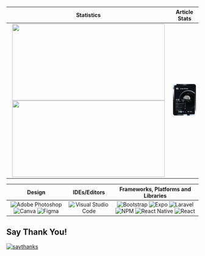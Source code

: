 | Statistics | Article Stats |
| :---------: | :-----------: | 
| <a href="https://github.com/srollorata/github-readme-stats"><img height=200 width="400" align="center" src="https://github-readme-stats.vercel.app/api?username=srollorata&show_icons=true&theme=github_dark_dimmed" /> </a> <a href="https://github.com/srollorata/convoychat"> <img height=200 width="400" align="center" src="https://github-readme-stats.vercel.app/api/top-langs?username=srollorata&layout=compact&langs_count=8&card_width=400&theme=github_dark_dimmed" /> </a> | <a href="https://app.daily.dev/wynrollorata"> <img src="https://github.com/srollorata/srollorata/blob/main/devcard.svg" width="400" alt="Selwyn Rollorata's Dev Card"/> </a> |


| Design | IDEs/Editors | Frameworks, Platforms and Libraries |
| :---------: | :-----------: | :-----------: | 
| ![Adobe Photoshop](https://img.shields.io/badge/adobe%20photoshop-%2331A8FF.svg?style=for-the-badge&logo=adobe%20photoshop&logoColor=white) 	![Canva](https://img.shields.io/badge/Canva-%2300C4CC.svg?style=for-the-badge&logo=Canva&logoColor=white) ![Figma](https://img.shields.io/badge/figma-%23F24E1E.svg?style=for-the-badge&logo=figma&logoColor=white)  | ![Visual Studio Code](https://img.shields.io/badge/Visual%20Studio%20Code-0078d7.svg?style=for-the-badge&logo=visual-studio-code&logoColor=white) | ![Bootstrap](https://img.shields.io/badge/bootstrap-%238511FA.svg?style=for-the-badge&logo=bootstrap&logoColor=white) ![Expo](https://img.shields.io/badge/expo-1C1E24?style=for-the-badge&logo=expo&logoColor=#D04A37) ![Laravel](https://img.shields.io/badge/laravel-%23FF2D20.svg?style=for-the-badge&logo=laravel&logoColor=white) ![NPM](https://img.shields.io/badge/NPM-%23CB3837.svg?style=for-the-badge&logo=npm&logoColor=white) ![React Native](https://img.shields.io/badge/react_native-%2320232a.svg?style=for-the-badge&logo=react&logoColor=%2361DAFB) ![React](https://img.shields.io/badge/react-%2320232a.svg?style=for-the-badge&logo=react&logoColor=%2361DAFB) |


## Say Thank You!
[![saythanks](https://img.shields.io/badge/say-thanks-ff69b4.svg)](https://saythanks.io/to/srollorata)


<!--
**srollorata/srollorata** is a ✨ _special_ ✨ repository because its `README.md` (this file) appears on your GitHub profile.
--- 

Here are some ideas to get you started:

- 🔭 I’m currently working on ...
- 🌱 I’m currently learning ...
- 👯 I’m looking to collaborate on ...
- 🤔 I’m looking for help with ...
- 💬 Ask me about ...
- 📫 How to reach me: ...
- 😄 Pronouns: ...
- ⚡ Fun fact: ...
-->
